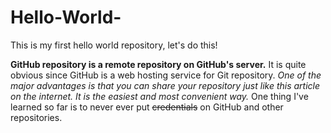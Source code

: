 # Hello-World-
This is my first hello world repository, let's do this!

**GitHub repository is a remote repository on GitHub's server.** It is quite obvious since GitHub is a web hosting service for Git repository. 
*One of the major advantages is that you can share your repository just like this article on the internet. It is the easiest and most convenient way.*
One thing I've learned so far is to never ever put ~~credentials~~ on GitHub and other repositories.
